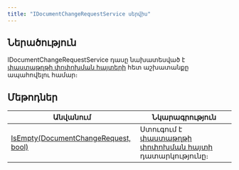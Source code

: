 ```yaml
---
title: "IDocumentChangeRequestService սերվիս"
---
```


## Ներածություն

IDocumentChangeRequestService դասը նախատեսված է [փաստաթղթի փոփոխման հայտերի](../types/DocumentChangeRequest.md) հետ աշխատանքը ապահովելու համար։

## Մեթոդներ

| Անվանում | Նկարագրություն |
|----------|----------------|
| [IsEmpty(DocumentChangeRequest, bool)](IDocumentChangeRequestService/IsEmpty.md) | Ստուգում է [փաստաթղթի փոփոխման հայտի](../../server_api/types/DocumentChangeRequest.md) դատարկությունը։ |
